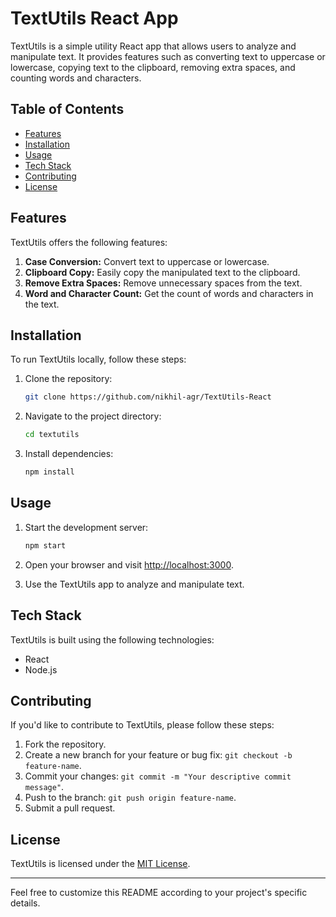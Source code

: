 # TextUtils React App

TextUtils is a simple utility React app that allows users to analyze and manipulate text. It provides features such as converting text to uppercase or lowercase, copying text to the clipboard, removing extra spaces, and counting words and characters.

## Table of Contents

- [Features](#features)
- [Installation](#installation)
- [Usage](#usage)
- [Tech Stack](#tech-stack)
- [Contributing](#contributing)
- [License](#license)

## Features

TextUtils offers the following features:

1. **Case Conversion:** Convert text to uppercase or lowercase.
2. **Clipboard Copy:** Easily copy the manipulated text to the clipboard.
3. **Remove Extra Spaces:** Remove unnecessary spaces from the text.
4. **Word and Character Count:** Get the count of words and characters in the text.

## Installation

To run TextUtils locally, follow these steps:

1. Clone the repository:

   ```bash
   git clone https://github.com/nikhil-agr/TextUtils-React
   ```

2. Navigate to the project directory:

   ```bash
   cd textutils
   ```

3. Install dependencies:

   ```bash
   npm install
   ```

## Usage

1. Start the development server:

   ```bash
   npm start
   ```

2. Open your browser and visit [http://localhost:3000](http://localhost:3000).

3. Use the TextUtils app to analyze and manipulate text.

## Tech Stack

TextUtils is built using the following technologies:

- React
- Node.js

## Contributing

If you'd like to contribute to TextUtils, please follow these steps:

1. Fork the repository.
2. Create a new branch for your feature or bug fix: `git checkout -b feature-name`.
3. Commit your changes: `git commit -m "Your descriptive commit message"`.
4. Push to the branch: `git push origin feature-name`.
5. Submit a pull request.

## License

TextUtils is licensed under the [MIT License](LICENSE).

---

Feel free to customize this README according to your project's specific details.